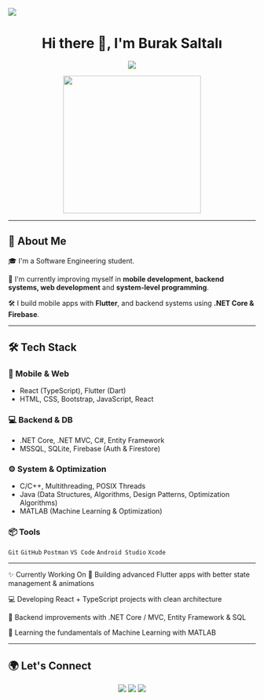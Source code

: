 ![](https://komarev.com/ghpvc/?username=Notorious0&style=flat&color=blue)

<h1 align="center">Hi there 👋, I'm Burak Saltalı</h1>

<p align="center">
  <img src="https://readme-typing-svg.herokuapp.com?font=Fira+Code&size=24&pause=1000&color=00F58A&center=true&vCenter=true&width=1000&lines=Software+Engineering+Student+;Flutter+%2B+.NET+Full-Stack+Dev;Mobile+%2F+Web+%2F+Backend+Projects;Terminal+Games+Lover;Tech+%26+Open+Source+Enthusiast" />
</p>

<p align="center">
  <img src="https://media.tenor.com/GfSX-u7VGM4AAAAC/coding.gif" width="280"/>
</p>

---

## 🚀 About Me

🎓 I'm a Software Engineering student. 

🧠 I'm currently improving myself in **mobile development, backend systems, web development** and **system-level programming**.  

🛠️ I build mobile apps with **Flutter**, and backend systems using **.NET Core & Firebase**.  

---

## 🛠️ Tech Stack

### 📱 Mobile & Web
- React (TypeScript), Flutter (Dart)
- HTML, CSS, Bootstrap, JavaScript, React

### 💻 Backend & DB
- .NET Core, .NET MVC, C#, Entity Framework
- MSSQL, SQLite, Firebase (Auth & Firestore)

### ⚙️ System & Optimization
- C/C++, Multithreading, POSIX Threads
- Java (Data Structures, Algorithms, Design Patterns, Optimization Algorithms)
- MATLAB (Machine Learning & Optimization)

### 📦 Tools
`Git` `GitHub` `Postman` `VS Code` `Android Studio` `Xcode` 

---

✨ Currently Working On
📱 Building advanced Flutter apps with better state management & animations

💻 Developing React + TypeScript projects with clean architecture

🔧 Backend improvements with .NET Core / MVC, Entity Framework & SQL

🤖 Learning the fundamentals of Machine Learning with MATLAB

---

## 🌍 Let's Connect

<p align="center">
  <a href="https://www.linkedin.com/in/bsaltalii/"><img src="https://img.icons8.com/doodle/40/linkedin--v2.png"/></a>
  <a href="mailto:bsaltali26@gmail.com"><img src="https://img.icons8.com/doodle/38/gmail-new.png"/></a>
  <a href="https://github.com/bsaltalii"><img src="https://img.icons8.com/ios-glyphs/40/github.png"/></a>
</p>

